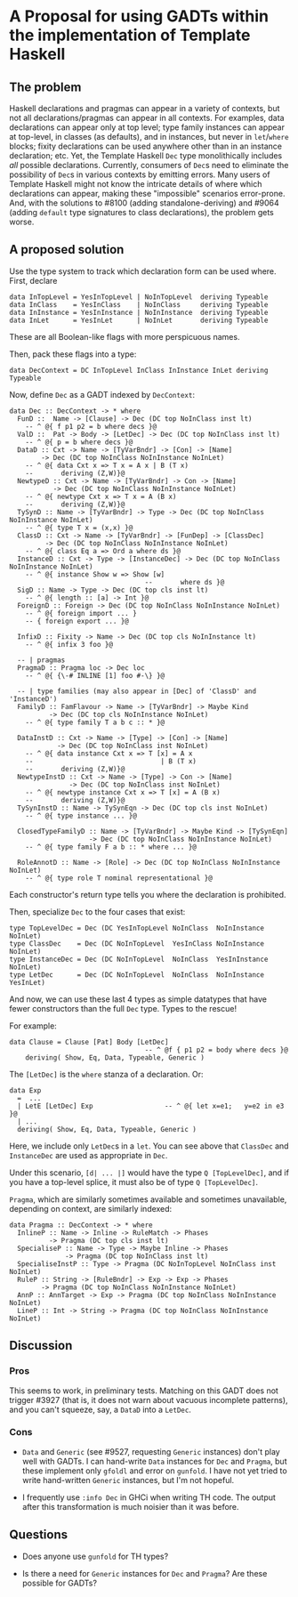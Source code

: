 # A Proposal for using GADTs within the implementation of Template Haskell

## The problem


Haskell declarations and pragmas can appear in a variety of contexts, but not all declarations/pragmas can appear in all contexts. For examples, data declarations can appear only at top level; type family instances can appear at top-level, in classes (as defaults), and in instances, but never in `let`/`where` blocks; fixity declarations can be used anywhere other than in an instance declaration; etc. Yet, the Template Haskell `Dec` type monolithically includes *all* possible declarations. Currently, consumers of `Dec`s need to eliminate the possibility of `Dec`s in various contexts by emitting errors. Many users of Template Haskell might not know the intricate details of where which declarations can appear, making these "impossible" scenarios error-prone. And, with the solutions to #8100 (adding standalone-deriving) and #9064 (adding `default` type signatures to class declarations), the problem gets worse.

## A proposed solution


Use the type system to track which declaration form can be used where. First, declare

```wiki
data InTopLevel = YesInTopLevel | NoInTopLevel  deriving Typeable
data InClass    = YesInClass    | NoInClass     deriving Typeable
data InInstance = YesInInstance | NoInInstance  deriving Typeable
data InLet      = YesInLet      | NoInLet       deriving Typeable
```


These are all Boolean-like flags with more perspicuous names.


Then, pack these flags into a type:

```wiki
data DecContext = DC InTopLevel InClass InInstance InLet deriving Typeable
```


Now, define `Dec` as a GADT indexed by `DecContext`:

```wiki
data Dec :: DecContext -> * where
  FunD ::  Name -> [Clause] -> Dec (DC top NoInClass inst lt)
    -- ^ @{ f p1 p2 = b where decs }@
  ValD ::  Pat -> Body -> [LetDec] -> Dec (DC top NoInClass inst lt)
    -- ^ @{ p = b where decs }@
  DataD :: Cxt -> Name -> [TyVarBndr] -> [Con] -> [Name]
        -> Dec (DC top NoInClass NoInInstance NoInLet)
    -- ^ @{ data Cxt x => T x = A x | B (T x)
    --       deriving (Z,W)}@
  NewtypeD :: Cxt -> Name -> [TyVarBndr] -> Con -> [Name]
           -> Dec (DC top NoInClass NoInInstance NoInLet)
    -- ^ @{ newtype Cxt x => T x = A (B x)
    --       deriving (Z,W)}@
  TySynD :: Name -> [TyVarBndr] -> Type -> Dec (DC top NoInClass NoInInstance NoInLet)
    -- ^ @{ type T x = (x,x) }@
  ClassD :: Cxt -> Name -> [TyVarBndr] -> [FunDep] -> [ClassDec]
         -> Dec (DC top NoInClass NoInInstance NoInLet)
    -- ^ @{ class Eq a => Ord a where ds }@
  InstanceD :: Cxt -> Type -> [InstanceDec] -> Dec (DC top NoInClass NoInInstance NoInLet)
    -- ^ @{ instance Show w => Show [w]
                                  --       where ds }@
  SigD :: Name -> Type -> Dec (DC top cls inst lt)
    -- ^ @{ length :: [a] -> Int }@
  ForeignD :: Foreign -> Dec (DC top NoInClass NoInInstance NoInLet)
    -- ^ @{ foreign import ... }
    -- { foreign export ... }@

  InfixD :: Fixity -> Name -> Dec (DC top cls NoInInstance lt)
    -- ^ @{ infix 3 foo }@

  -- | pragmas
  PragmaD :: Pragma loc -> Dec loc
    -- ^ @{ {\-# INLINE [1] foo #-\} }@

  -- | type families (may also appear in [Dec] of 'ClassD' and 'InstanceD')
  FamilyD :: FamFlavour -> Name -> [TyVarBndr] -> Maybe Kind
          -> Dec (DC top cls NoInInstance NoInLet)
    -- ^ @{ type family T a b c :: * }@

  DataInstD :: Cxt -> Name -> [Type] -> [Con] -> [Name]
            -> Dec (DC top NoInClass inst NoInLet)
    -- ^ @{ data instance Cxt x => T [x] = A x
    --                                | B (T x)
    --       deriving (Z,W)}@
  NewtypeInstD :: Cxt -> Name -> [Type] -> Con -> [Name]
               -> Dec (DC top NoInClass inst NoInLet)
    -- ^ @{ newtype instance Cxt x => T [x] = A (B x)
    --       deriving (Z,W)}@
  TySynInstD :: Name -> TySynEqn -> Dec (DC top cls inst NoInLet)
    -- ^ @{ type instance ... }@

  ClosedTypeFamilyD :: Name -> [TyVarBndr] -> Maybe Kind -> [TySynEqn]
                    -> Dec (DC top NoInClass NoInInstance NoInLet)
    -- ^ @{ type family F a b :: * where ... }@

  RoleAnnotD :: Name -> [Role] -> Dec (DC top NoInClass NoInInstance NoInLet)
    -- ^ @{ type role T nominal representational }@
```


Each constructor's return type tells you where the declaration is prohibited.


Then, specialize `Dec` to the four cases that exist:

```wiki
type TopLevelDec = Dec (DC YesInTopLevel NoInClass  NoInInstance  NoInLet)
type ClassDec    = Dec (DC NoInTopLevel  YesInClass NoInInstance  NoInLet)
type InstanceDec = Dec (DC NoInTopLevel  NoInClass  YesInInstance NoInLet)
type LetDec      = Dec (DC NoInTopLevel  NoInClass  NoInInstance  YesInLet)
```


And now, we can use these last 4 types as simple datatypes that have fewer constructors than the full `Dec` type. Types to the rescue!


For example:

```wiki
data Clause = Clause [Pat] Body [LetDec]
                                  -- ^ @f { p1 p2 = body where decs }@
    deriving( Show, Eq, Data, Typeable, Generic )
```


The `[LetDec]` is the `where` stanza of a declaration. Or:

```wiki
data Exp
  =  ...
  | LetE [LetDec] Exp                  -- ^ @{ let x=e1;   y=e2 in e3 }@
  | ...
  deriving( Show, Eq, Data, Typeable, Generic )
```


Here, we include only `LetDec`s in a `let`. You can see above that `ClassDec` and `InstanceDec` are used as appropriate in `Dec`.


Under this scenario, `[d| ... |]` would have the type `Q [TopLevelDec]`, and if you have a top-level splice, it must also be of type `Q [TopLevelDec]`.

`Pragma`, which are similarly sometimes available and sometimes unavailable, depending on context, are similarly indexed:

```wiki
data Pragma :: DecContext -> * where
  InlineP :: Name -> Inline -> RuleMatch -> Phases
          -> Pragma (DC top cls inst lt)
  SpecialiseP :: Name -> Type -> Maybe Inline -> Phases
              -> Pragma (DC top NoInClass inst lt)
  SpecialiseInstP :: Type -> Pragma (DC NoInTopLevel NoInClass inst NoInLet)
  RuleP :: String -> [RuleBndr] -> Exp -> Exp -> Phases
        -> Pragma (DC top NoInClass NoInInstance NoInLet)
  AnnP :: AnnTarget -> Exp -> Pragma (DC top NoInClass NoInInstance NoInLet)
  LineP :: Int -> String -> Pragma (DC top NoInClass NoInInstance NoInLet)
```

## Discussion

### Pros


This seems to work, in preliminary tests. Matching on this GADT does not trigger #3927 (that is, it does not warn about vacuous incomplete patterns), and you can't squeeze, say, a `DataD` into a `LetDec`.

### Cons

- `Data` and `Generic` (see #9527, requesting `Generic` instances) don't play well with GADTs. I can hand-write `Data` instances for `Dec` and `Pragma`, but these implement only `gfoldl` and error on `gunfold`. I have not yet tried to write hand-written `Generic` instances, but I'm not hopeful.

- I frequently use `:info Dec` in GHCi when writing TH code. The output after this transformation is much noisier than it was before.

## Questions

- Does anyone use `gunfold` for TH types?

- Is there a need for `Generic` instances for `Dec` and `Pragma`? Are these possible for GADTs?
